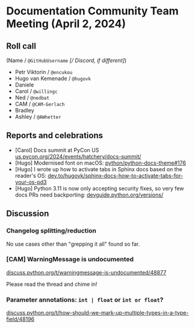 # Documentation Community Team Meeting (April 2, 2024)


## Roll call

(Name / `@GitHubUsername` *[/ Discord, if different]*)

- Petr Viktorin / `@encukou`
- Hugo van Kemenade / `@hugovk`
- Daniele
- Carol / `@willingc`
- Ned / `@nedbat`
- CAM / `@CAM-Gerlach`
- Bradley
- Ashley / `@AWhetter`

## Reports and celebrations

- [Carol] Docs summit at PyCon US [us.pycon.org/2024/events/hatchery/docs-summit/](https://us.pycon.org/2024/events/hatchery/docs-summit/)
- [Hugo] Modernised font on macOS: [python/python-docs-theme#176](https://github.com/python/python-docs-theme/pull/176)
- [Hugo] I wrote up how to activate tabs in Sphinx docs based on the reader's OS: [dev.to/hugovk/sphinx-docs-how-to-activate-tabs-for-your-os-pd3](https://dev.to/hugovk/sphinx-docs-how-to-activate-tabs-for-your-os-pd3)
- [Hugo] Python 3.11 is now only accepting security fixes, so very few docs PRs need backporting: [devguide.python.org/versions/](https://devguide.python.org/versions/)

## Discussion

### Changelog splitting/reduction

No use cases other than "grepping it all" found so far.

### [CAM] WarningMessage is undocumented

[discuss.python.org/t/warningmessage-is-undocumented/48877](https://discuss.python.org/t/warningmessage-is-undocumented/48877)

Please read the thread and chime in!

### Parameter annotations: `int | float` or `int or float`?

[discuss.python.org/t/how-should-we-mark-up-multiple-types-in-a-type-field/48196](https://discuss.python.org/t/how-should-we-mark-up-multiple-types-in-a-type-field/48196)


